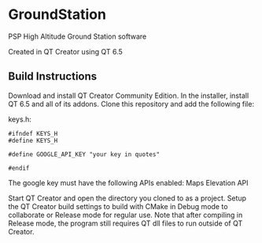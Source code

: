 # GroundStation
PSP High Altitude Ground Station software

Created in QT Creator using QT 6.5

## Build Instructions

Download and install QT Creator Community Edition. In the installer, install QT 6.5 and all of its addons. Clone this repository and add the following file:

keys.h:
```
#ifndef KEYS_H
#define KEYS_H

#define GOOGLE_API_KEY "your key in quotes"

#endif
```
The google key must have the following APIs enabled: Maps Elevation API

Start QT Creator and open the directory you cloned to as a project. Setup the QT Creator build settings to build with CMake in Debug mode to collaborate or Release mode for regular use. Note that after compiling in Release mode, the program still requires QT dll files to run outside of QT Creator.

